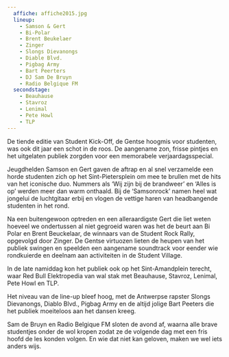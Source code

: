```yaml
---
  affiche: affiche2015.jpg
  lineup:
    - Samson & Gert
    - Bi-Polar
    - Brent Beukelaer
    - Zinger
    - Slongs Dievanongs
    - Diable Blvd.
    - Pigbag Army
    - Bart Peerters
    - DJ Sam De Bruyn
    - Radio Belgique FM
  secondstage:
    - Beauhause
    - Stavroz
    - Lenimal
    - Pete Howl
    - TLP
---
```


De tiende editie van Student Kick-Off, de Gentse hoogmis voor studenten, was ook dit jaar een schot in de roos. De aangename zon, frisse pintjes en het uitgelaten publiek zorgden voor een memorabele verjaardagsspecial.

Jeugdhelden Samson en Gert gaven de aftrap en al snel verzamelde een horde studenten zich op het Sint-Pietersplein om mee te brullen met de hits van het iconische duo. Nummers als ‘Wij zijn bij de brandweer’ en ‘Alles is op’ werden meer dan warm onthaald. Bij de ‘Samsonrock’ namen heel wat jongelui de luchtgitaar erbij en vlogen de vettige haren van headbangende studenten in het rond.

Na een buitengewoon optreden en een alleraardigste Gert die liet weten hoeveel we ondertussen al niet gegroeid waren was het de beurt aan Bi Polar en Brent Beuckelaar, de winnaars van de Student Rock Rally, opgevolgd door Zinger. De Gentse virtuozen lieten de heupen van het publiek swingen en speelden een aangename soundtrack voor eender wie rondkuierde en deelnam aan activiteiten in de Student Village.

In de late namiddag kon het publiek ook op het Sint-Amandplein terecht, waar Red Bull Elektropedia van wal stak met Beauhause, Stavroz, Lenimal, Pete Howl en TLP.

Het niveau van de line-up bleef hoog, met de Antwerpse rapster Slongs Dievanongs, Diablo Blvd., Pigbag Army en de altijd jolige Bart Peeters die het publiek moeiteloos aan het dansen kreeg.

Sam de Bruyn en Radio Belgique FM sloten de avond af, waarna alle brave studentjes onder de wol kropen zodat ze de volgende dag met een fris hoofd de les konden volgen. En wie dat niet kan geloven, maken we wel iets anders wijs.

